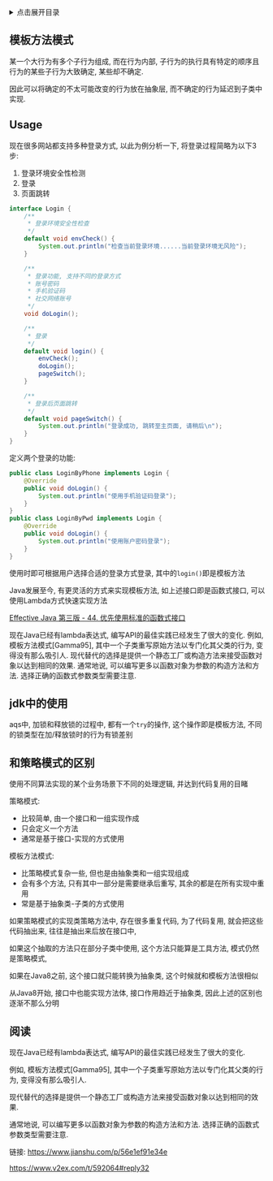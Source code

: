 <details>
<summary>点击展开目录</summary>
<!-- TOC -->

- [模板方法模式](#模板方法模式)
- [Usage](#usage)
- [jdk中的使用](#jdk中的使用)
- [和策略模式的区别](#和策略模式的区别)
- [阅读](#阅读)

<!-- /TOC -->
</details>

## 模板方法模式


某一个大行为有多个子行为组成, 而在行为内部, 子行为的执行具有特定的顺序且行为的某些子行为大致确定, 某些却不确定.

因此可以将确定的不太可能改变的行为放在抽象层, 而不确定的行为延迟到子类中实现.

## Usage

现在很多网站都支持多种登录方式, 以此为例分析一下, 将登录过程简略为以下3步:
1. 登录环境安全性检测
2. 登录
3. 页面跳转

```Java
interface Login {
    /**
     * 登录环境安全性检查
     */
    default void envCheck() {
        System.out.println("检查当前登录环境......当前登录环境无风险");
    }

    /**
     * 登录功能, 支持不同的登录方式
     * 账号密码
     * 手机验证码
     * 社交网络账号
     */
    void doLogin();

    /**
     * 登录
     */
    default void login() {
        envCheck();
        doLogin();
        pageSwitch();
    }

    /**
     * 登录后页面跳转
     */
    default void pageSwitch() {
        System.out.println("登录成功, 跳转至主页面, 请稍后\n");
    }
}
```

定义两个登录的功能:
```Java
public class LoginByPhone implements Login {
    @Override
    public void doLogin() {
        System.out.println("使用手机验证码登录");
    }
}
public class LoginByPwd implements Login {
    @Override
    public void doLogin() {
        System.out.println("使用账户密码登录");
    }
}
```

使用时即可根据用户选择合适的登录方式登录, 其中的`login()`即是模板方法

Java发展至今, 有更灵活的方式来实现模板方法, 如上述接口即是函数式接口, 可以使用Lambda方式快速实现方法

[Effective Java 第三版 - 44. 优先使用标准的函数式接口](https://www.jianshu.com/p/56e1ef91e34e)

现在Java已经有lambda表达式, 编写API的最佳实践已经发生了很大的变化.
例如, 模板方法模式[Gamma95], 其中一个子类重写原始方法以专门化其父类的行为, 变得没有那么吸引人.
现代替代的选择是提供一个静态工厂或构造方法来接受函数对象以达到相同的效果.
通常地说, 可以编写更多以函数对象为参数的构造方法和方法. 选择正确的函数式参数类型需要注意.

## jdk中的使用

aqs中, 加锁和释放锁的过程中, 都有一个`try`的操作, 这个操作即是模板方法, 不同的锁类型在加/释放锁时的行为有锁差别

## 和策略模式的区别

使用不同算法实现的某个业务场景下不同的处理逻辑, 并达到代码复用的目睹

策略模式:

* 比较简单, 由一个接口和一组实现作成
* 只会定义一个方法
* 通常是基于接口-实现的方式使用

模板方法模式:

* 比策略模式复杂一些, 但也是由抽象类和一组实现组成
* 会有多个方法, 只有其中一部分是需要继承后重写, 其余的都是在所有实现中重用
* 常是基于抽象类-子类的方式使用

如果策略模式的实现类策略方法中, 存在很多重复代码, 为了代码复用, 就会把这些代码抽出来, 往往是抽出来后放在接口中,

如果这个抽取的方法只在部分子类中使用, 这个方法只能算是工具方法, 模式仍然是策略模式,

如果在Java8之前, 这个接口就只能转换为抽象类, 这个时候就和模板方法很相似

从Java8开始, 接口中也能实现方法体, 接口作用趋近于抽象类, 因此上述的区别也逐渐不那么分明

## 阅读

现在Java已经有lambda表达式, 编写API的最佳实践已经发生了很大的变化.

例如, 模板方法模式[Gamma95], 其中一个子类重写原始方法以专门化其父类的行为, 变得没有那么吸引人.

现代替代的选择是提供一个静态工厂或构造方法来接受函数对象以达到相同的效果.

通常地说, 可以编写更多以函数对象为参数的构造方法和方法.
选择正确的函数式参数类型需要注意.

链接: https://www.jianshu.com/p/56e1ef91e34e

https://www.v2ex.com/t/592064#reply32